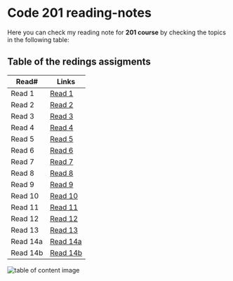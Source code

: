 # Code 201 reading-notes

Here you can check my reading note for **201 course** by checking the topics in the following table:

## Table of the redings assigments 

Read#      |      Links
-----------|-------------
Read 1     |  [Read 1](https://malekhassan.github.io/reading-notes/Code201-FoundationsofSoftwareDevelopment/prep%20work/Class01)
Read 2     |  [Read 2](https://malekhassan.github.io/reading-notes/Code201-FoundationsofSoftwareDevelopment/Class02/Class02)
Read 3     |  [Read 3](https://malekhassan.github.io/reading-notes/Code201-FoundationsofSoftwareDevelopment/Class03/Class03)
Read 4     |  [Read 4](https://malekhassan.github.io/reading-notes/Code201-FoundationsofSoftwareDevelopment/Class04/Class04)
Read 5     |  [Read 5](https://malekhassan.github.io/reading-notes/Code201-FoundationsofSoftwareDevelopment/Class05/Class05)
Read 6     |  [Read 6](https://malekhassan.github.io/reading-notes/Code201-FoundationsofSoftwareDevelopment/Class06/Class06)
Read 7     |  [Read 7](https://malekhassan.github.io/reading-notes/Code201-FoundationsofSoftwareDevelopment/Class07/Class07)
Read 8     |  [Read 8](https://malekhassan.github.io/reading-notes/Code201-FoundationsofSoftwareDevelopment/Class08/Class08)
Read 9     |  [Read 9](https://malekhassan.github.io/reading-notes/Code201-FoundationsofSoftwareDevelopment/Class09/Class09)
Read 10    |  [Read 10](https://malekhassan.github.io/reading-notes/Code201-FoundationsofSoftwareDevelopment/Class10/Class10)
Read 11    |  [Read 11](https://malekhassan.github.io/reading-notes/Code201-FoundationsofSoftwareDevelopment/Class11/Class11)
Read 12    |  [Read 12](https://malekhassan.github.io/reading-notes/Code201-FoundationsofSoftwareDevelopment/Class12/Class12)
Read 13    |  [Read 13](https://malekhassan.github.io/reading-notes/Code201-FoundationsofSoftwareDevelopment/Class13/Class13)
Read 14a   |  [Read 14a](https://malekhassan.github.io/reading-notes/Code201-FoundationsofSoftwareDevelopment/Class14/Class14a)
Read 14b   |  [Read 14b](https://malekhassan.github.io/reading-notes/Code201-FoundationsofSoftwareDevelopment/Class14b/Class14b)

![table of content image](https://notionpress.com/blog/wp-content/uploads/2015/07/table-of-contents1.jpg)